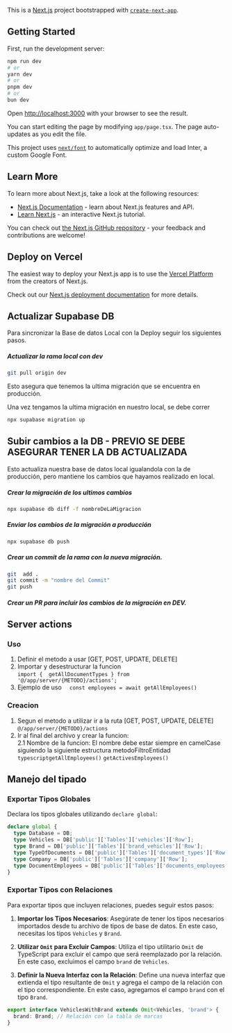 This is a [Next.js](https://nextjs.org/) project bootstrapped with [`create-next-app`](https://github.com/vercel/next.js/tree/canary/packages/create-next-app).

## Getting Started

First, run the development server:

```bash
npm run dev
# or
yarn dev
# or
pnpm dev
# or
bun dev
```

Open [http://localhost:3000](http://localhost:3000) with your browser to see the result.

You can start editing the page by modifying `app/page.tsx`. The page auto-updates as you edit the file.

This project uses [`next/font`](https://nextjs.org/docs/basic-features/font-optimization) to automatically optimize and load Inter, a custom Google Font.

## Learn More

To learn more about Next.js, take a look at the following resources:

- [Next.js Documentation](https://nextjs.org/docs) - learn about Next.js features and API.
- [Learn Next.js](https://nextjs.org/learn) - an interactive Next.js tutorial.

You can check out [the Next.js GitHub repository](https://github.com/vercel/next.js/) - your feedback and contributions are welcome!

## Deploy on Vercel

The easiest way to deploy your Next.js app is to use the [Vercel Platform](https://vercel.com/new?utm_medium=default-template&filter=next.js&utm_source=create-next-app&utm_campaign=create-next-app-readme) from the creators of Next.js.

Check out our [Next.js deployment documentation](https://nextjs.org/docs/deployment) for more details.

## Actualizar Supabase DB

Para sincronizar la Base de datos Local con la Deploy seguir los siguientes pasos.

##### Actualizar la rama local con dev

```bash
git pull origin dev

```

Esto asegura que tenemos la ultima migración que se encuentra en producción.

Una vez tengamos la ultima migración en nuestro local, se debe correr

```bash
npx supabase migration up

```

## Subir cambios a la DB - PREVIO SE DEBE ASEGURAR TENER LA DB ACTUALIZADA

Esto actualiza nuestra base de datos local igualandola con la de producción, pero mantiene los cambios que hayamos realizado en local.

##### Crear la migración de los ultimos cambios

```bash
npx supabase db diff -f nombreDeLaMigracion

```

##### Enviar los cambios de la migración a producción

```bash
npx supabase db push

```

##### Crear un commit de la rama con la nueva migración.

```bash
git  add .
git commit -m "nombre del Commit"
git push

```

##### Crear un PR para incluir los cambios de la migración en DEV.

## Server actions
### Uso
1. Definir el metodo a usar [GET, POST, UPDATE, DELETE]
2. Importar y desestructurar la funcion  
   `import {  getAllDocumentTypes } from '@/app/server/{METODO}/actions';`
3. Ejemplo de uso
   `  const employees = await getAllEmployees()`


### Creacion
1. Segun el metodo a utilizar ir a la ruta  [GET, POST, UPDATE, DELETE]  
`@/app/server/{METODO}/actions`
2. Ir al final del archivo y crear la funcion:   
2.1 Nombre de la funcion: El nombre debe estar siempre en camelCase siguiendo la siguiente estructura metodoFiltroEntidad
   `typescriptgetAllEmployees()`
   `getActivesEmployees()`
   


## Manejo del tipado

### Exportar Tipos Globales

Declara los tipos globales utilizando `declare global`:

```typescript
declare global {
  type Database = DB;
  type Vehicles = DB['public']['Tables']['vehicles']['Row']; 
  type Brand = DB['public']['Tables']['brand_vehicles']['Row'];
  type TypeOfDocuments = DB['public']['Tables']['document_types']['Row'];
  type Company = DB['public']['Tables']['company']['Row'];
  type DocumentEmployees = DB['public']['Tables']['documents_employees']['Row'];
}
```

### Exportar Tipos con Relaciones

Para exportar tipos que incluyen relaciones, puedes seguir estos pasos:

1. **Importar los Tipos Necesarios**:
   Asegúrate de tener los tipos necesarios importados desde tu archivo de tipos de base de datos. En este caso, necesitas los tipos `Vehicles` y `Brand`.

2. **Utilizar `Omit` para Excluir Campos**:
   Utiliza el tipo utilitario `Omit` de TypeScript para excluir el campo que será reemplazado por la relación. En este caso, excluimos el campo `brand` de `Vehicles`.

3. **Definir la Nueva Interfaz con la Relación**:
   Define una nueva interfaz que extienda el tipo resultante de `Omit` y agrega el campo de la relación con el tipo correspondiente. En este caso, agregamos el campo `brand` con el tipo `Brand`.



```typescript
export interface VehiclesWithBrand extends Omit<Vehicles, 'brand'> {
  brand: Brand; // Relación con la tabla de marcas
}